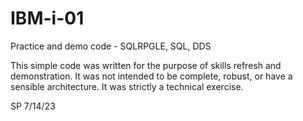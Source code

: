 # IBM-i-01
Practice and demo code - SQLRPGLE, SQL, DDS

This simple code was written for the purpose of skills refresh and demonstration.
It was not intended to be complete, robust, or have a sensible architecture.
It was strictly a technical exercise.

SP 7/14/23
